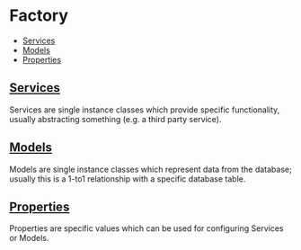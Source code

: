 # Factory

- [Services](#services)
- [Models](#models)
- [Properties](#properties)


## [Services](services.md)

Services are single instance classes which provide specific functionality, usually abstracting something (e.g. a third
party service).


## [Models](models.md)

Models are single instance classes which represent data from the database; usually this is a 1-to1 relationship with a
specific database table.


## [Properties](properties.md)

Properties are specific values which can be used for configuring Services or Models.
